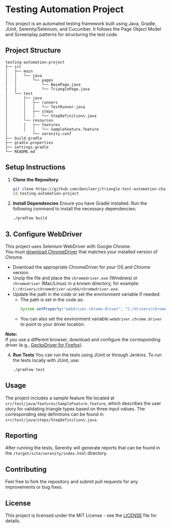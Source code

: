 # Testing Automation Project

This project is an automated testing framework built using Java, Gradle, JUnit, Serenity/Selenium, and Cucumber. It follows the Page Object Model and Screenplay patterns for structuring the test code.

## Project Structure

```
testing-automation-project
├── src
│   ├── main
│   │   └── java
│   │       └── pages
│   │           └── BasePage.java
|   |           └── TrianglePage.java
│   └── test
│       ├── java
│       │   ├── runners
│       │   │   └── TestRunner.java
│       │   ├── steps
│       │   │   └── StepDefinitions.java
│       └── resources
│       │   ├── features
│       │   │   └── SampleFeature.feature
│           └── serenity.conf
├── build.gradle
├── gradle.properties
├── settings.gradle
└── README.md
```

## Setup Instructions

1. **Clone the Repository**
   ```bash
   git clone https://github.com/daniloerj/triangle-test-automation-challenge.git
   cd testing-automation-project
   ```

2. **Install Dependencies**
   Ensure you have Gradle installed. Run the following command to install the necessary dependencies:
   ```bash
   ./gradlew build
   ```

## 3. Configure WebDriver

This project uses Selenium WebDriver with Google Chrome.  
You must [download ChromeDriver](https://chromedriver.chromium.org/downloads) that matches your installed version of Chrome.

- Download the appropriate ChromeDriver for your OS and Chrome version.
- Unzip the file and place the `chromedriver.exe` (Windows) or `chromedriver` (Mac/Linux) in a known directory, for example: `C:/drivers/chromedriver-win64/chromedriver.exe`.
- Update the path in the code or set the environment variable if needed:
  - The path is set in the code as:
    ```java
    System.setProperty("webdriver.chrome.driver", "C:/drivers/chromedriver-win64/chromedriver.exe");
    ```
  - You can also set the environment variable `webdriver.chrome.driver` to point to your driver location.

**Note:**  
If you use a different browser, download and configure the corresponding driver (e.g., [GeckoDriver for Firefox](https://github.com/mozilla/geckodriver/releases)).


4. **Run Tests**
   You can run the tests using JUnit or through Jenkins. To run the tests locally with JUnit, use:
   ```bash
   ./gradlew test
   ```

## Usage

The project includes a sample feature file located at `src/test/java/features/SampleFeature.feature`, which describes the user story for validating triangle types based on three input values. The corresponding step definitions can be found in `src/test/java/steps/StepDefinitions.java`.

## Reporting

After running the tests, Serenity will generate reports that can be found in the `/target/site/serenity/index.html` directory.

## Contributing

Feel free to fork the repository and submit pull requests for any improvements or bug fixes.

## License

This project is licensed under the MIT License - see the [LICENSE](LICENSE) file for details.